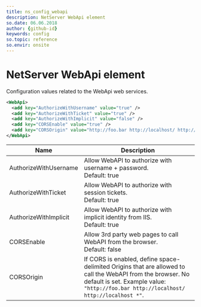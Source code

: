 ```yaml
---
title: ns_config_webapi
description: NetServer WebApi element
so.date: 06.06.2018
author: {github-id}
keywords: config
so.topic: reference
so.envir: onsite
---
```


# NetServer WebApi element

Configuration values related to the WebApi web services.

```XML
<WebApi>
  <add key="AuthorizeWithUsername" value="true" />
  <add key="AuthorizeWithTicket" value="true" />
  <add key="AuthorizeWithImplicit" value="false" />
  <add key="CORSEnable" value="true" />
  <add key="CORSOrigin" value="http://foo.bar http://localhost/ http://localhost *" />
</WebApi>
```

| Name | Description |
|---|---|
| AuthorizeWithUsername | Allow WebAPI to authorize with username + password.<br>Default: true |
| AuthorizeWithTicket | Allow WebAPI to authorize with session tickets.<br>Default: true |
| AuthorizeWithImplicit | Allow WebAPI to authorize with implicit identity from IIS.<br>Default: true |
| CORSEnable | Allow 3rd party web pages to call WebAPI from the browser.<br>Default: false |
| CORSOrigin | If CORS is enabled, define space-delimited Origins that are allowed to call the WebAPI from the browser. No default is set. Example value: `"http://foo.bar http://localhost/ http://localhost *"`. |
